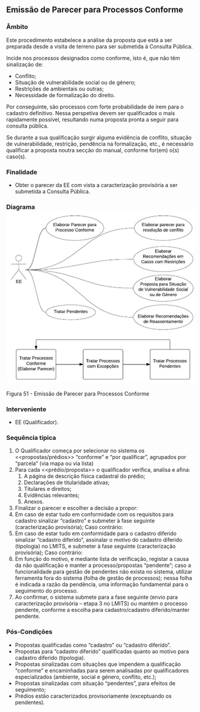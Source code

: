 ## Emissão de Parecer para Processos Conforme

### Âmbito

Este procedimento estabelece a análise da proposta que está a ser preparada desde a visita de terreno para ser submetida à Consulta Pública.

Incide nos processos designados como conforme, isto é, que não têm sinalização de:

* Conflito;
* Situação de vulnerabilidade social ou de género;
* Restrições de ambientais ou outras;
* Necessidade de formalização do direito.

Por conseguinte, são processos com forte probabilidade de irem para o cadastro definitivo. Nessa perspetiva devem ser qualificados o mais rapidamente possível, resultando numa proposta pronta a seguir para consulta pública.

Se durante a sua qualificação surgir alguma evidência de conflito, situação de vulnerabilidade, restrição, pendência na formalização, etc., é necessário qualificar a proposta noutra secção do manual, conforme for\(em\) o\(s\) caso\(s\).

### Finalidade

* Obter o parecer da EE com vista a caracterização provisória a ser submetida a Consulta Pública.

### Diagrama![](/assets/51.jpg)

Figura 51 - Emissão de Parecer para Processos Conforme

### Interveniente

* EE \(Qualificador\).

### Sequência típica

1. O Qualificador começa por selecionar no sistema os &lt;&lt;propostas/prédios&gt;&gt; “conforme” e “por qualificar”, agrupados por “parcela” \(via mapa ou via lista\)
2. Para cada &lt;&lt;prédio/proposta&gt;&gt; o qualificador verifica, analisa e afina:
   1. A página de descrição física cadastral do prédio;
   2. Declarações de titularidade ativas;
   3. Titulares e direitos;
   4. Evidências relevantes;
   5. Anexos.
3. Finalizar o parecer e escolher a decisão a propor:
4. Em caso de estar tudo em conformidade com os requisitos para cadastro sinalizar “cadastro” e submeter à fase seguinte \(caracterização provisória\); Caso contrário:
5. Em caso de estar tudo em conformidade para o cadastro diferido sinalizar “cadastro diferido”, assinalar o motivo do cadastro diferido \(tipologia\) no LMITS, e submeter à fase seguinte \(caracterização provisória\); Caso contrário:
6. Em função do motivo, e mediante lista de verificação, registar a causa da não qualificação e manter a processo/propostas “pendente”; caso a funcionalidade para gestão de pendentes não exista no sistema, utilizar ferramenta fora do sistema \(folha de gestão de processos\); nessa folha é indicada a razão da pendência, uma informação fundamental para o seguimento do processo.
7. Ao confirmar, o sistema submete para a fase seguinte \(envio para caracterização provisória – etapa 3 no LMITS\) ou mantém o processo pendente, conforme a escolha para cadastro/cadastro diferido/manter pendente.

### Pós-Condições

* Propostas qualificadas como “cadastro” ou “cadastro diferido”.
* Propostas para “cadastro diferido” qualificadas quanto ao motivo para cadastro diferido \(tipologia\).
* Propostas sinalizadas com situações que impendem a qualificação “conforme” e encaminhadas para serem analisadas por qualificadores especializados \(ambiente, social e género, conflito, etc.\);
* Propostas sinalizadas com situação “pendentes”, para efeitos de seguimento;
* Prédios estão caracterizados provisoriamente \(exceptuando os pendentes\).




